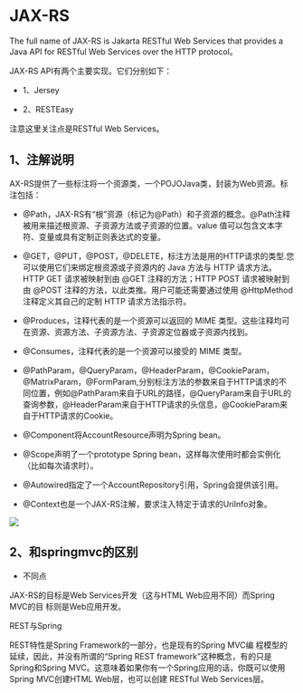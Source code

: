
# JAX-RS


The full name of JAX-RS is Jakarta RESTful Web Services that provides a Java API for RESTful Web Services over the HTTP protocol。

JAX-RS API有两个主要实现。它们分别如下：

- 1、Jersey

- 2、RESTEasy

注意这里关注点是RESTful Web Services。



## 1、注解说明

AX-RS提供了一些标注将一个资源类，一个POJOJava类，封装为Web资源。标注包括：
- @Path，JAX-RS有“根”资源（标记为@Path）和子资源的概念。@Path注释被用来描述根资源、子资源方法或子资源的位置。value 值可以包含文本字符、变量或具有定制正则表达式的变量。


- @GET，@PUT，@POST，@DELETE，标注方法是用的HTTP请求的类型.您可以使用它们来绑定根资源或子资源内的 Java 方法与 HTTP 请求方法。HTTP GET 请求被映射到由 @GET 注释的方法；HTTP POST 请求被映射到由 @POST 注释的方法，以此类推。用户可能还需要通过使用 @HttpMethod 注释定义其自己的定制 HTTP 请求方法指示符。


- @Produces，注释代表的是一个资源可以返回的 MIME 类型。这些注释均可在资源、资源方法、子资源方法、子资源定位器或子资源内找到。


- @Consumes，注释代表的是一个资源可以接受的 MIME 类型。


- @PathParam，@QueryParam，@HeaderParam，@CookieParam，@MatrixParam，@FormParam,分别标注方法的参数来自于HTTP请求的不同位置，例如@PathParam来自于URL的路径，@QueryParam来自于URL的查询参数，@HeaderParam来自于HTTP请求的头信息，@CookieParam来自于HTTP请求的Cookie。


- @Component将AccountResource声明为Spring bean。

- @Scope声明了一个prototype Spring bean，这样每次使用时都会实例化（比如每次请求时）。

- @Autowired指定了一个AccountRepository引用，Spring会提供该引用。

- @Context也是一个JAX-RS注解，要求注入特定于请求的UriInfo对象。


![](../../pic/2020-02-04-10-45-24.png)



## 2、和springmvc的区别

- 不同点

JAX-RS的目标是Web Services开发（这与HTML Web应用不同）而Spring MVC的目 标则是Web应用开发。

REST与Spring

REST特性是Spring Framework的一部分，也是现有的Spring MVC编 程模型的延续，因此，并没有所谓的“Spring REST framework”这种概念，有的只是Spring和Spring MVC。这意味着如果你有一个Spring应用的话，你既可以使用Spring MVC创建HTML Web层，也可以创建 RESTful Web Services层。

